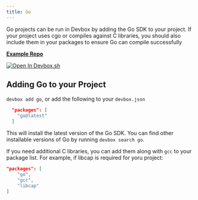 ```yaml
---
title: Go
---
```


Go projects can be run in Devbox by adding the Go SDK to your project. If your project uses cgo or compiles against C libraries, you should also include them in your packages to ensure Go can compile successfully

[**Example Repo**](https://github.com/jetpack-io/devbox/tree/main/examples/development/go/hello-world)

[![Open In Devbox.sh](https://jetpack.io/img/devbox/open-in-devbox.svg)](https://devbox.sh/new?template=go)

## Adding Go to your Project

`devbox add go`, or add the following to your `devbox.json`

```json
  "packages": [
    "go@latest"
  ]
```

This will install the latest version of the Go SDK. You can find other installable versions of Go by running `devbox search go`.

If you need additional C libraries, you can add them along with `gcc` to your package list. For example, if libcap is required for yoru project:

```json
"packages": [
    "go",
    "gcc",
    "libcap"
]
